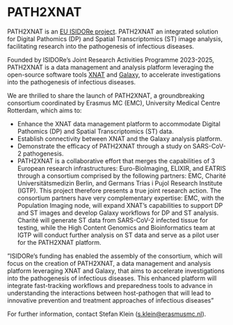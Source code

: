 # PATH2XNAT

PATH2XNAT is an [EU ISIDORe project](https://isidore-project.eu/). PATH2XNAT an integrated solution for Digital Pathomics (DP) and Spatial Transcriptomics (ST) image analysis, facilitating research into the pathogenesis of infectious diseases. 

Founded by ISIDORe’s Joint Research Activities Programme 2023-2025, PATH2XNAT is a data management and analysis platform leveraging the open-source software tools [XNAT](https://www.xnat.org/) and [Galaxy](https://usegalaxy.org/), to accelerate investigations into the pathogenesis of infectious diseases. 

We are thrilled to share the launch of PATH2XNAT, a groundbreaking consortium coordinated by Erasmus MC (EMC), University Medical Centre Rotterdam, which aims to: 

 - Enhance the XNAT data management platform to accommodate Digital Pathomics (DP) and Spatial Transcriptomics (ST) data. 
 - Establish connectivity between XNAT and the Galaxy analysis platform. 
 - Demonstrate the efficacy of PATH2XNAT through a study on SARS-CoV-2 pathogenesis. 
 - PATH2XNAT is a collaborative effort that merges the capabilities of 3 European research infrastructures: Euro-BioImaging, ELIXIR, and EATRIS through a consortium comprised by the following partners: EMC, Charité Universitätsmedizin Berlin, and Germans Trias i Pujol Research Institute (IGTP). This project therefore presents a true joint research action. The consortium partners have very complementary expertise: EMC, with the Population Imaging node, will expand XNAT’s capabilities to support DP and ST images and develop Galaxy workflows for DP and ST analysis. Charité  will generate ST data from SARS-CoV-2 infected tissue for testing, while the High Content Genomics and Bioinformatics team at IGTP will conduct further analysis on ST data and serve as a pilot user for the PATH2XNAT platform. 

”ISIDORe’s funding has enabled the assembly of the consortium, which will focus on the creation of PATH2XNAT, a data management and analysis platform leveraging XNAT and Galaxy, that aims to accelerate investigations into the pathogenesis of infectious diseases. This enhanced platform will integrate fast-tracking workflows and preparedness tools to advance in understanding the interactions between host-pathogen that will lead to innovative prevention and treatment approaches of infectious diseases” 

For further information, contact Stefan Klein (s.klein@erasmusmc.nl).
